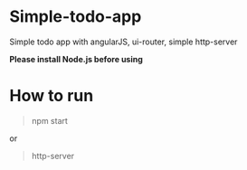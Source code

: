 # Simple-todo-app
Simple todo app with angularJS, ui-router, simple http-server

**Please install Node.js before using**

# How to run

> npm start  

or

> http-server
